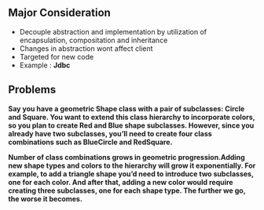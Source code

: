 ## Major Consideration ##
- Decouple abstraction and implementation by utilization of encapsulation, compositation and inheritance
- Changes in abstraction wont affect client
- Targeted for new code
- Example : <b>
Jdbc <b>

## Problems ##
Say you have a geometric Shape class with a pair of subclasses: Circle and Square. 
You want to extend this class hierarchy to incorporate colors, so you plan to create Red and Blue shape subclasses.
 However, since you already have two subclasses, you’ll need to create four class combinations such as BlueCircle and RedSquare.

Number of class combinations grows in geometric progression.Adding new shape types and colors to the hierarchy will grow it exponentially. For example, to add a triangle shape you’d need to introduce two subclasses, one for each color. And after that, adding a new color would require creating three subclasses, one for each shape type. The further we go, the worse it becomes.

